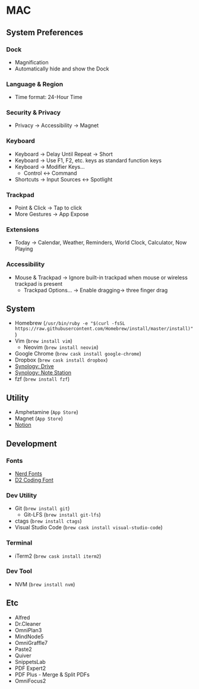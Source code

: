 # MAC

## System Preferences

### Dock

* Magnification
* Automatically hide and show the Dock

### Language & Region

* Time format: 24-Hour Time

### Security & Privacy

* Privacy -> Accessibility -> Magnet

### Keyboard

* Keyboard -> Delay Until Repeat -> Short
* Keyboard -> Use F1, F2, etc. keys as standard function keys
* Keyboard -> Modifier Keys...
  + Control <-> Command
* Shortcuts -> Input Sources <-> Spotlight

### Trackpad

* Point & Click -> Tap to click
* More Gestures -> App Expose

### Extensions

* Today -> Calendar, Weather, Reminders, World Clock, Calculator, Now Playing

### Accessibility

* Mouse & Trackpad -> Ignore built-in trackpad when mouse or wireless trackpad is present
  + Trackpad Options... -> Enable dragging-> three finger drag

## System

* Homebrew (`/usr/bin/ruby -e "$(curl -fsSL https://raw.githubusercontent.com/Homebrew/install/master/install)"`)
* Vim (`brew install vim`)
  + Neovim (`brew install neovim`)
* Google Chrome (`brew cask install google-chrome`)
* Dropbox (`brew cask install dropbox`)
* [Synology: Drive](https://www.synology.com/en-global/support/download/DS213j#utilities)
* [Synology: Note Station](https://www.synology.com/en-global/support/download/DS213j#utilities)
* fzf (`brew install fzf`)

## Utility

* Amphetamine (`App Store`)
* Magnet (`App Store`)
* [Notion](https://www.notion.so/desktop)

## Development

### Fonts

* [Nerd Fonts](https://github.com/ryanoasis/nerd-fonts)
* [D2 Coding Font](https://github.com/naver/d2codingfont)

### Dev Utility

* Git (`brew install git`)
  + Git-LFS (`brew install git-lfs`)
* ctags (`brew install ctags`)
* Visual Studio Code (`brew cask install visual-studio-code`)

### Terminal

* iTerm2 (`brew cask install iterm2`)

### Dev Tool

* NVM (`brew install nvm`)

## Etc

- Alfred
- Dr.Cleaner
- OmniPlan3
- MindNode5
- OmniGraffle7
- Paste2
- Quiver
- SnippetsLab
- PDF Expert2
- PDF Plus - Merge & Split PDFs
- OmniFocus2
